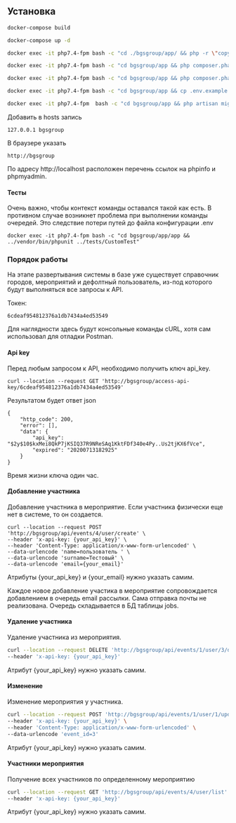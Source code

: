 

## Установка
```bash
docker-compose build

docker-compose up -d

docker exec -it php7.4-fpm bash -c "cd ./bgsgroup/app/ && php -r \"copy('https://getcomposer.org/installer', 'composer-setup.php');\" && php composer-setup.php"

docker exec -it php7.4-fpm bash -c "cd bgsgroup/app && php composer.phar install"

docker exec -it php7.4-fpm bash -c "cd bgsgroup/app && php composer.phar dump-autoload"

docker exec -it php7.4-fpm bash -c "cd bgsgroup/app && cp .env.example .env && php artisan db:create"

docker exec -it php7.4-fpm  bash -c "cd bgsgroup/app && php artisan migrate && php artisan db:seed"

```

Добавить в hosts запись

```
127.0.0.1 bgsgroup
```

В браузере указать 

```
http://bgsgroup
```

По адресу http://localhost расположен перечень ссылок на phpinfo и phpmyadmin. 

#### Тесты

Очень важно, чтобы контекст команды оставался такой как есть. 
В противном случае возникнет проблема при выполнении команды очередей. 
Это следствие потери путей до файла конфигурации .env 

```
docker exec -it php7.4-fpm bash -c "cd bgsgroup/app/app && ../vendor/bin/phpunit ../tests/CustomTest"
```

### Порядок работы

На этапе развертывания системы в базе уже существует справочник городов, мероприятий 
и дефолтный пользователь, из-под которого будут выполняться все запросы к API.

Токен: 
```
6cdeaf954812376a1db7434a4ed53549
```

Для наглядности здесь будут консольные команды cURL, хотя сам использовал для отладки Postman.

#### Api key

Перед любым запросом к API, необходимо получить ключ api_key.  

```
curl --location --request GET 'http://bgsgroup/access-api-key/6cdeaf954812376a1db7434a4ed53549'
```

Результатом будет ответ json

```
{
    "http_code": 200,
    "error": [],
    "data": {
        "api_key": "$2y$10$kxMei8QkP7jKSIQ37R9NReSAq1KktFDf340e4Py..Us2tjKX6fVce",
        "expired": "20200713182925"
    }
}
```

Время жизни ключа один час.

#### Добавление участника

Добавление участника в мероприятие. Если участника физически еще нет в системе, 
то он создается.

```
curl --location --request POST 'http://bgsgroup/api/events/4/user/create' \
--header 'x-api-key: {your_api_key}' \
--header 'Content-Type: application/x-www-form-urlencoded' \
--data-urlencode 'name=пользователь ' \
--data-urlencode 'surname=Тестовый' \
--data-urlencode 'email={your_email}'
```

Атрибуты {your_api_key} и {your_email} нужно указать самим.

Каждое новое добавление участика в мероприятие сопровождается добавлением 
в очередь email рассылки. Сама отправка почты не реализована. 
Очередь складывается в БД таблицы jobs.

#### Удаление участника

Удаление участника из мероприятия.

```bash
curl --location --request DELETE 'http://bgsgroup/api/events/1/user/3/delete' \
--header 'x-api-key: {your_api_key}'
```

Атрибут {your_api_key} нужно указать самим.

#### Изменение

Изменение мероприятия у участника.

```bash
curl --location --request POST 'http://bgsgroup/api/events/1/user/1/update' \
--header 'x-api-key: {your_api_key}' \
--header 'Content-Type: application/x-www-form-urlencoded' \
--data-urlencode 'event_id=3'
```

Атрибут {your_api_key} нужно указать самим.

#### Участники мероприятия

Получение всех участников по определенному мероприятию

```bash
curl --location --request GET 'http://bgsgroup/api/events/4/user/list' \
--header 'x-api-key: {your_api_key}'
```

Атрибут {your_api_key} нужно указать самим.

